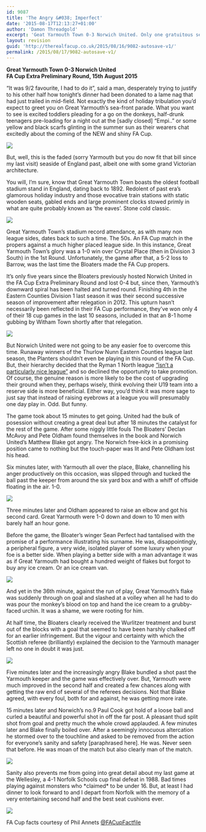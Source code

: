 ```yaml
---
id: 9087
title: 'The Angry &#038; Imperfect'
date: '2015-08-17T12:13:27+01:00'
author: 'Damon Threadgold'
excerpt: 'Geat Yarmouth Town 0-3 Norwich United. Only one gratuitous seaside photo. A perfect winger and an angry man.'
layout: revision
guid: 'http://therealfacup.co.uk/2015/08/16/9082-autosave-v1/'
permalink: /2015/08/17/9082-autosave-v1/
---
```


**Great Yarmouth Town 0-3 Norwich United**  
 **FA Cup Extra Preliminary Round, 15th August 2015**

“It was 9/2 favourite, I had to do it”, said a man, desperately trying to justify to his other half how tonight’s dinner had been donated to a lame nag that had just trailed in mid-field. Not exactly the kind of holiday tribulation you’d expect to greet you on Great Yarmouth’s sea-front parade. What you want to see is excited toddlers pleading for a go on the donkeys, half-drunk teenagers pre-loading for a night out at the \[sadly closed\] “Empi..” or some yellow and black scarfs glinting in the summer sun as their wearers chat excitedly about the coming of the NEW and shiny FA Cup.

![](https://lh3.googleusercontent.com/-_JWm6HVx7RY/VdDbgHnGzYI/AAAAAAAAFSg/bTf86GgkZ34/s720-Ic42/IMG_0915.jpg)

But, well, this is the faded (sorry Yarmouth but you do now fit that bill since my last visit) seaside of England past, albeit one with some grand Victorian architecture.

You will, I’m sure, know that Great Yarmouth Town boasts the oldest football stadium stand in England, dating back to 1892. Redolent of past era’s glamorous holiday industry and those evocative train stations with static wooden seats, gabled ends and large prominent clocks stowed primly in what are quite probably known as ‘the eaves’. Stone cold classic.

![](https://lh3.googleusercontent.com/-wrCW07gWG90/VdDbjuyWxFI/AAAAAAAAFS8/EK89-yOQeN0/s720-Ic42/IMG_0928.jpg)

Great Yarmouth Town’s stadium record attendance, as with many non league sides, dates back to such a time. The 50s. An FA Cup match in the propers against a much higher placed league side. In this instance, Great Yarmouth Town’s glory was a 1-0 win over Crystal Place (then in Division 3 South) in the 1st Round. Unfortunately, the game after that, a 5-2 loss to Barrow, was the last time the Bloaters made the FA Cup propers.

It’s only five years since the Bloaters previously hosted Norwich United in the FA Cup Extra Preliminary Round and lost 0-4 but, since then, Yarmouth’s downward spiral has been halted and turned round. Finishing 4th in the Eastern Counties Division 1 last season it was their second successive season of improvement after relegation in 2012. This upturn hasn’t necessarily been reflected in their FA Cup performance, they’ve won only 4 of their 18 cup games in the last 10 seasons, included in that an 8-1 home gubbing by Witham Town shortly after that relegation.

![](https://lh3.googleusercontent.com/-pKv0E7qK8DM/VdDbrUh5RyI/AAAAAAAAFTc/X16fK3-LsO4/s720-Ic42/IMG_0946.jpg)

But Norwich United were not going to be any easier foe to overcome this time. Runaway winners of the Thurlow Nunn Eastern Counties league last season, the Planters shouldn’t even be playing in this round of the FA Cup. But, their hierarchy decided that the Ryman 1 North league [“isn’t a particularly nice league”](http://www.edp24.co.uk/sport/norwich_united_decide_against_pursuit_of_promotion_1_4023805) and so declined the opportunity to take promotion. Of course, the genuine reason is more likely to be the cost of upgrading their ground when they, perhaps wisely, think evolving their U19 team into a reserve side is more beneficial. Either way, you’d think it was more sage to just say that instead of raising eyebrows at a league you will presumably one day play in. Odd. But funny.

The game took about 15 minutes to get going. United had the bulk of posession without creating a great deal but after 18 minutes the catalyst for the rest of the game. After some niggly little fouls The Bloaters’ Declan McAvoy and Pete Oldham found themselves in the book and Norwich United’s Matthew Blake got angry. The Norwich free-kick in a promising position came to nothing but the touch-paper was lit and Pete Oldham lost his head.

Six minutes later, with Yarmouth all over the place, Blake, channelling his anger productively on this occasion, was slipped through and tucked the ball past the keeper from around the six yard box and with a whiff of offside floating in the air. 1-0.

![](https://lh3.googleusercontent.com/-GKF-Xi9GZw8/VdDbqqqMvYI/AAAAAAAAFTg/L9z_B6IY6EA/s720-Ic42/IMG_0940.jpg)

Three minutes later and Oldham appeared to raise an elbow and got his second card. Great Yarmouth were 1-0 down and down to 10 men with barely half an hour gone.

Before the game, the Bloater’s winger Sean Perfect had tantalised with the promise of a performance illustrating his surname. He was, disappointingly, a peripheral figure, a very wide, isolated player of some luxury when your foe is a better side. When playing a better side with a man advantage it was as if Great Yarmouth had bought a hundred weight of flakes but forgot to buy any ice cream. Or an ice cream van.

![](https://lh3.googleusercontent.com/-fca1DkgTQUo/VdDbrdj4XvI/AAAAAAAAFTk/ysePDMd6CO0/s720-Ic42/IMG_0949.jpg)

And yet in the 36th minute, against the run of play, Great Yarmouth’s flake was suddenly through on goal and slashed at a volley when all he had to do was pour the monkey’s blood on top and hand the ice cream to a grubby-faced urchin. It was a shame, we were rooting for him.

At half time, the Bloaters clearly received the Wurlitzer treatment and burst out of the blocks with a goal that seemed to have been harshly chalked off for an earlier infringement. But the vigour and certainty with which the Scottish referee (brilliantly) explained the decision to the Yarmouth manager left no one in doubt it was just.

![](https://lh3.googleusercontent.com/-BDt7IsdL2SM/VdDbtjA_9MI/AAAAAAAAFT0/4eijxn0irtM/s720-Ic42/IMG_0965.jpg)

Five minutes later and the increasingly angry Blake bundled a shot past the Yarmouth keeper and the game was effectively over. But, Yarmouth were much improved in the second half and created a few chances along with getting the raw end of several of the referees decisions. Not that Blake agreed, with every foul, both for and against, he was getting more irate.

15 minutes later and Norwich’s no.9 Paul Cook got hold of a loose ball and curled a beautiful and powerful shot in off the far post. A pleasant thud split shot from goal and pretty much the whole crowd applauded. A few minutes later and Blake finally boiled over. After a seemingly innocuous altercation he stormed over to the touchline and asked to be removed from the action for everyone’s sanity and safety \[paraphrased here\]. He was. Never seen that before. He was moan of the match but also clearly man of the match.

![](https://lh3.googleusercontent.com/-JUaJMtHE3YA/VdDb5eqArKI/AAAAAAAAFUY/wFDr3OoogXM/s720-Ic42/IMG_0981.jpg)

Sanity also prevents me from going into great detail about my last game at the Wellesley, a 4-1 Norfolk Schools cup final defeat in 1988. Bad times playing against monsters who \*claimed\* to be under 16. But, at least I had dinner to look forward to and I depart from Norfolk with the memory of a very entertaining second half and the best seat cushions ever.

![](https://lh3.googleusercontent.com/-98zNL2uBRLI/VdEClRksBuI/AAAAAAAAFX4/N2uFoz9InFU/s720-Ic42/IMG_7086.jpg)

FA Cup facts courtesy of Phil Annets [@FACupFactfile](https://twitter.com/FACupFactfile)